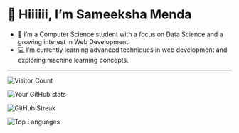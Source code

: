   # 👋 Hiiiiii, I’m Sameeksha Menda
- 👀 I’m a Computer Science student with a focus on Data Science and a growing interest in Web Development.
- 💻 I’m currently learning advanced techniques in web development and exploring machine learning concepts.


----------------------------------------------------------------------------------------------------------------------------------------------------------------------------------------------------------------------




![Visitor Count](https://visitor-badge.laobi.icu/badge?page_id=SameekshaMenda.SameekshaMenda)

![Your GitHub stats](https://github-readme-stats.vercel.app/api?username=SameekshaMenda&show_icons=true&theme=radical)

![GitHub Streak](https://github-readme-streak-stats.herokuapp.com/?user=SameekshaMenda&theme=dark)

![Top Languages](https://github-readme-stats.vercel.app/api/top-langs/?username=SameekshaMenda&layout=compact&theme=dark)


<!---
SameekshaMenda/SameekshaMenda is a ✨ special ✨ repository because its `README.md` (this file) appears on your GitHub profile.
You can click the Preview link to take a look at your changes.

--->
